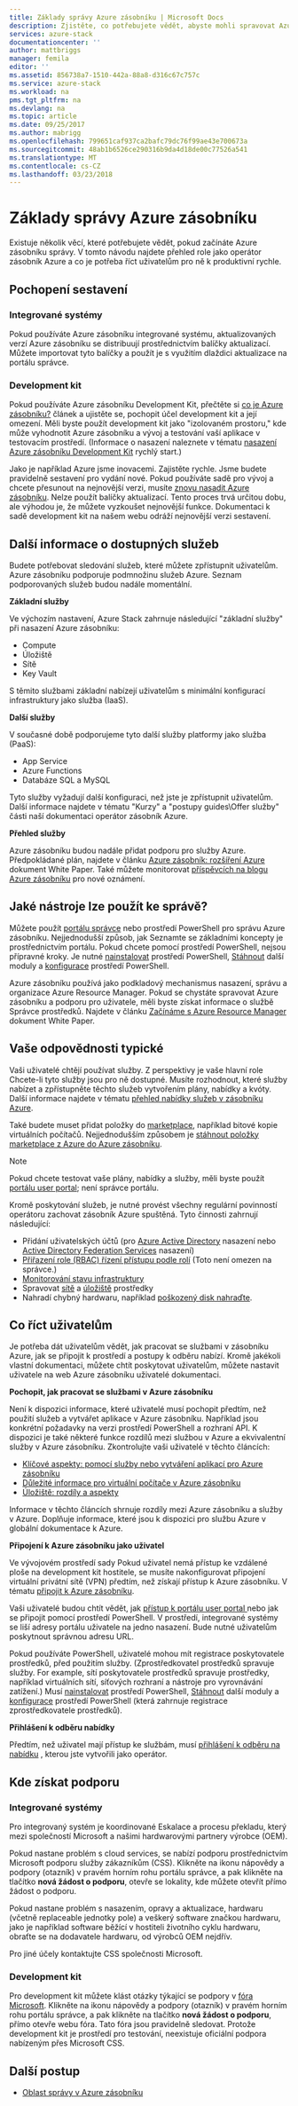 ```yaml
---
title: Základy správy Azure zásobníku | Microsoft Docs
description: Zjistěte, co potřebujete vědět, abyste mohli spravovat Azure zásobníku.
services: azure-stack
documentationcenter: ''
author: mattbriggs
manager: femila
editor: ''
ms.assetid: 856738a7-1510-442a-88a8-d316c67c757c
ms.service: azure-stack
ms.workload: na
pms.tgt_pltfrm: na
ms.devlang: na
ms.topic: article
ms.date: 09/25/2017
ms.author: mabrigg
ms.openlocfilehash: 799651caf937ca2bafc79dc76f99ae43e700673a
ms.sourcegitcommit: 48ab1b6526ce290316b9da4d18de00c77526a541
ms.translationtype: MT
ms.contentlocale: cs-CZ
ms.lasthandoff: 03/23/2018
---
```

# <a name="azure-stack-administration-basics"></a>Základy správy Azure zásobníku
Existuje několik věcí, které potřebujete vědět, pokud začínáte Azure zásobníku správy. V tomto návodu najdete přehled role jako operátor zásobník Azure a co je potřeba říct uživatelům pro ně k produktivní rychle.

## <a name="understand-the-builds"></a>Pochopení sestavení

### <a name="integrated-systems"></a>Integrované systémy

Pokud používáte Azure zásobníku integrované systému, aktualizovaných verzí Azure zásobníku se distribuují prostřednictvím balíčky aktualizací. Můžete importovat tyto balíčky a použít je s využitím dlaždici aktualizace na portálu správce.
 
### <a name="development-kit"></a>Development kit

Pokud používáte Azure zásobníku Development Kit, přečtěte si [co je Azure zásobníku?](azure-stack-poc.md) článek a ujistěte se, pochopit účel development kit a její omezení. Měli byste použít development kit jako "izolovaném prostoru," kde může vyhodnotit Azure zásobníku a vývoj a testování vaší aplikace v testovacím prostředí. (Informace o nasazení naleznete v tématu [nasazení Azure zásobníku Development Kit](azure-stack-deploy-overview.md) rychlý start.)

Jako je například Azure jsme inovacemi. Zajistěte rychle. Jsme budete pravidelně sestavení pro vydání nové. Pokud používáte sadě pro vývoj a chcete přesunout na nejnovější verzi, musíte [znovu nasadit Azure zásobníku](azure-stack-redeploy.md). Nelze použít balíčky aktualizací. Tento proces trvá určitou dobu, ale výhodou je, že můžete vyzkoušet nejnovější funkce. Dokumentaci k sadě development kit na našem webu odráží nejnovější verzi sestavení.

## <a name="learn-about-available-services"></a>Další informace o dostupných služeb

Budete potřebovat sledování služeb, které můžete zpřístupnit uživatelům. Azure zásobníku podporuje podmnožinu služeb Azure. Seznam podporovaných služeb budou nadále momentální.

**Základní služby**

Ve výchozím nastavení, Azure Stack zahrnuje následující "základní služby" při nasazení Azure zásobníku:

- Compute
- Úložiště
- Sítě
- Key Vault

S těmito službami základní nabízejí uživatelům s minimální konfigurací infrastruktury jako služba (IaaS).

**Další služby**

V současné době podporujeme tyto další služby platformy jako služba (PaaS):

- App Service
- Azure Functions
- Databáze SQL a MySQL

Tyto služby vyžadují další konfiguraci, než jste je zpřístupnit uživatelům. Další informace najdete v tématu "Kurzy" a "postupy guides\Offer služby" části naší dokumentaci operátor zásobník Azure.

**Přehled služby**

Azure zásobníku budou nadále přidat podporu pro služby Azure. Předpokládané plán, najdete v článku [Azure zásobník: rozšíření Azure](https://go.microsoft.com/fwlink/?LinkId=842846&clcid=0x409) dokument White Paper. Také můžete monitorovat [příspěvcích na blogu Azure zásobníku](https://azure.microsoft.com/blog/tag/azure-stack-technical-preview) pro nové oznámení.

## <a name="what-tools-do-i-use-to-manage"></a>Jaké nástroje lze použít ke správě?
 
Můžete použít [portálu správce](azure-stack-manage-portals.md) nebo prostředí PowerShell pro správu Azure zásobníku. Nejjednodušší způsob, jak Seznamte se základními koncepty je prostřednictvím portálu. Pokud chcete pomocí prostředí PowerShell, nejsou přípravné kroky. Je nutné [nainstalovat](azure-stack-powershell-install.md) prostředí PowerShell, [Stáhnout](azure-stack-powershell-download.md) další moduly a [konfigurace](azure-stack-powershell-configure-admin.md) prostředí PowerShell.

Azure zásobníku používá jako podkladový mechanismus nasazení, správu a organizace Azure Resource Manager. Pokud se chystáte spravovat Azure zásobníku a podporu pro uživatele, měli byste získat informace o službě Správce prostředků. Najdete v článku [Začínáme s Azure Resource Manager](http://download.microsoft.com/download/E/A/4/EA4017B5-F2ED-449A-897E-BD92E42479CE/Getting_Started_With_Azure_Resource_Manager_white_paper_EN_US.pdf) dokument White Paper.

## <a name="your-typical-responsibilities"></a>Vaše odpovědnosti typické

Vaši uživatelé chtějí používat služby. Z perspektivy je vaše hlavní role Chcete-li tyto služby jsou pro ně dostupné. Musíte rozhodnout, které služby nabízet a zpřístupněte těchto služeb vytvořením plány, nabídky a kvóty. Další informace najdete v tématu [přehled nabídky služeb v zásobníku Azure](azure-stack-offer-services-overview.md). 

Také budete muset přidat položky do [marketplace](azure-stack-marketplace.md), například bitové kopie virtuálních počítačů. Nejjednodušším způsobem je [stáhnout položky marketplace z Azure do Azure zásobníku](azure-stack-download-azure-marketplace-item.md).

> [!NOTE]
> Pokud chcete testovat vaše plány, nabídky a služby, měli byste použít [portálu user portal](azure-stack-manage-portals.md); není správce portálu.

Kromě poskytování služeb, je nutné provést všechny regulární povinností operátoru zachovat zásobník Azure spuštěná. Tyto činnosti zahrnují následující:

- Přidání uživatelských účtů (pro [Azure Active Directory](azure-stack-add-new-user-aad.md) nasazení nebo [Active Directory Federation Services](azure-stack-add-users-adfs.md) nasazení)
- [Přiřazení role (RBAC) řízení přístupu podle rolí](azure-stack-manage-permissions.md) (Toto není omezen na správce.)
- [Monitorování stavu infrastruktury](azure-stack-monitor-health.md)
- Spravovat [sítě](azure-stack-viewing-public-ip-address-consumption.md) a [úložiště](azure-stack-manage-storage-accounts.md) prostředky
- Nahradí chybný hardwaru, například [poškozený disk nahraďte](azure-stack-replace-disk.md).

## <a name="what-to-tell-your-users"></a>Co říct uživatelům

Je potřeba dát uživatelům vědět, jak pracovat se službami v zásobníku Azure, jak se připojit k prostředí a postupy k odběru nabízí. Kromě jakékoli vlastní dokumentaci, můžete chtít poskytovat uživatelům, můžete nastavit uživatele na web Azure zásobníku uživatelé dokumentaci.

**Pochopit, jak pracovat se službami v Azure zásobníku**

Není k dispozici informace, které uživatelé musí pochopit předtím, než použití služeb a vytvářet aplikace v Azure zásobníku. Například jsou konkrétní požadavky na verzi prostředí PowerShell a rozhraní API. K dispozici je také některé funkce rozdílů mezi službou v Azure a ekvivalentní služby v Azure zásobníku. Zkontrolujte vaši uživatelé v těchto článcích:

- [Klíčové aspekty: pomocí služby nebo vytváření aplikací pro Azure zásobníku](user/azure-stack-considerations.md)
- [Důležité informace pro virtuální počítače v Azure zásobníku](user/azure-stack-vm-considerations.md)
- [Úložiště: rozdíly a aspekty](user/azure-stack-acs-differences.md)

Informace v těchto článcích shrnuje rozdíly mezi Azure zásobníku a služby v Azure. Doplňuje informace, které jsou k dispozici pro službu Azure v globální dokumentace k Azure.

**Připojení k Azure zásobníku jako uživatel**

Ve vývojovém prostředí sady Pokud uživatel nemá přístup ke vzdálené ploše na development kit hostitele, se musíte nakonfigurovat připojení virtuální privátní sítě (VPN) předtím, než získají přístup k Azure zásobníku. V tématu [připojit k Azure zásobníku](azure-stack-connect-azure-stack.md). 

Vaši uživatelé budou chtít vědět, jak [přístup k portálu user portal ](user/azure-stack-use-portal.md) nebo jak se připojit pomocí prostředí PowerShell. V prostředí, integrované systémy se liší adresy portálu uživatele na jedno nasazení. Bude nutné uživatelům poskytnout správnou adresu URL.

Pokud používáte PowerShell, uživatelé mohou mít registrace poskytovatele prostředků, před použitím služby. (Zprostředkovatel prostředků spravuje služby. For example, sítí poskytovatele prostředků spravuje prostředky, například virtuálních sítí, síťových rozhraní a nástroje pro vyrovnávání zatížení.) Musí [nainstalovat](user/azure-stack-powershell-install.md) prostředí PowerShell, [Stáhnout](user/azure-stack-powershell-download.md) další moduly a [konfigurace](user/azure-stack-powershell-configure-user.md) prostředí PowerShell (která zahrnuje registrace zprostředkovatele prostředků).

**Přihlášení k odběru nabídky**

Předtím, než uživatel mají přístup ke službám, musí [přihlášení k odběru na nabídku](azure-stack-subscribe-plan-provision-vm.md) , kterou jste vytvořili jako operátor.

## <a name="where-to-get-support"></a>Kde získat podporu

### <a name="integrated-systems"></a>Integrované systémy

Pro integrovaný systém je koordinované Eskalace a procesu překladu, který mezi společností Microsoft a našimi hardwarovými partnery výrobce (OEM).

Pokud nastane problém s cloud services, se nabízí podporu prostřednictvím Microsoft podporu služby zákazníkům (CSS). Klikněte na ikonu nápovědy a podpory (otazník) v pravém horním rohu portálu správce, a pak klikněte na tlačítko **nová žádost o podporu**, otevře se lokality, kde můžete otevřít přímo žádost o podporu.

Pokud nastane problém s nasazením, opravy a aktualizace, hardwaru (včetně replaceable jednotky pole) a veškerý software značkou hardwaru, jako je například software běžící v hostiteli životního cyklu hardwaru, obraťte se na dodavatele hardwaru, od výrobců OEM nejdřív.

Pro jiné účely kontaktujte CSS společnosti Microsoft.

### <a name="development-kit"></a>Development kit

Pro development kit můžete klást otázky týkající se podpory v [fóra Microsoft](https://social.msdn.microsoft.com/Forums/azure/home?forum=azurestack). Klikněte na ikonu nápovědy a podpory (otazník) v pravém horním rohu portálu správce, a pak klikněte na tlačítko **nová žádost o podporu**, přímo otevře webu fóra. Tato fóra jsou pravidelně sledovat. Protože development kit je prostředí pro testování, neexistuje oficiální podpora nabízeným přes Microsoft CSS.

## <a name="next-steps"></a>Další postup

- [Oblast správy v Azure zásobníku](azure-stack-region-management.md)



